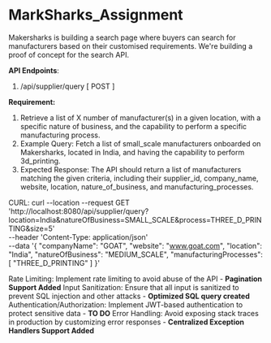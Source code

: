# MarkSharks_Assignment
Makersharks is building a search page where buyers can search for manufacturers based on their customised requirements. We're building a proof of concept for the search API.

**API Endpoints**:

1. /api/supplier/query [ POST ]

**Requirement:**

1. Retrieve a list of X number of manufacturer(s) in a given location, with a specific nature of business, and the capability to perform a specific manufacturing process.
2. Example Query: Fetch a list of small_scale manufacturers onboarded on Makersharks, located in India, and having the capability to perform 3d_printing.
3. Expected Response: The API should return a list of manufacturers matching the given criteria, including their supplier_id, company_name, website, location, nature_of_business, and manufacturing_processes.

CURL:
curl --location --request GET 'http://localhost:8080/api/supplier/query?location=India&natureOfBusiness=SMALL_SCALE&process=THREE_D_PRINTING&size=5' \
--header 'Content-Type: application/json' \
--data '{
        "companyName": "GOAT",
        "website": "www.goat.com",
        "location": "India",
        "natureOfBusiness": "MEDIUM_SCALE",
        "manufacturingProcesses": [
            "THREE_D_PRINTING"
        ]
}'

Rate Limiting: Implement rate limiting to avoid abuse of the API - **Pagination Support Added**
Input Sanitization: Ensure that all input is sanitized to prevent SQL injection and other attacks - **Optimized SQL query created**
Authentication/Authorization: Implement JWT-based authentication to protect sensitive data - **TO DO**
Error Handling: Avoid exposing stack traces in production by customizing error responses - **Centralized Exception Handlers Support Added**
